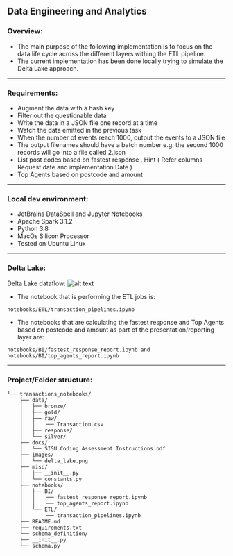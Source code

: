 ## Data Engineering and Analytics ##

### Overview:
- The main purpose of the following implementation is to focus on the data life cycle across the different layers withing 
the ETL pipeline.
- The current implementation has been done locally trying to simulate the Delta Lake approach.
***
### Requirements:
- Augment the data with a hash key
- Filter out the questionable data
- Write the data in a JSON file one record at a time
- Watch the data emitted in the previous task
- When the number of events reach 1000, output the events to a JSON file
- The output filenames should have a batch number e.g. the second 1000 records will go into a file
called 2.json
- List post codes based on fastest response . Hint ( Refer columns Request date and implementation Date )
- Top Agents based on postcode and amount
***
### Local dev environment:
- JetBrains DataSpell and Jupyter Notebooks
- Apache Spark 3.1.2
- Python 3.8
- MacOs Silicon Processor
- Tested on Ubuntu Linux
***
### Delta Lake:
Delta Lake dataflow:
![alt text](https://github.com/arturogonzalezm/transactions_notebooks/blob/master/images/delta_lake_.png?raw=true)
- The notebook that is performing the ETL jobs is:
```
notebooks/ETL/transaction_pipelines.ipynb
```
- The notebooks that are calculating the fastest response and Top Agents based on postcode and amount as part of the 
presentation/reporting layer are:
```
notebooks/BI/fastest_response_report.ipynb and notebooks/BI/top_agents_report.ipynb
```
***
### Project/Folder structure:
```
└── transactions_notebooks/
    ├── data/
    │   ├── bronze/
    │   ├── gold/
    │   ├── raw/
    │   │   └── Transaction.csv
    │   ├── response/
    │   └── silver/
    ├── docs/
    │   └── SISU Coding Assessment Instructions.pdf
    ├── images/
    │   └── delta_lake.png
    ├── misc/
    │   ├── __init__.py
    │   └── constants.py
    ├── notebooks/
    │   ├── BI/
    │   │   ├── fastest_response_report.ipynb
    │   │   └── top_agents_report.ipynb
    │   └── ETL/
    │       └── transaction_pipelines.ipynb
    ├── README.md
    ├── requirements.txt
    └── schema_definition/
    ├── __init__.py
    └── schema.py
```